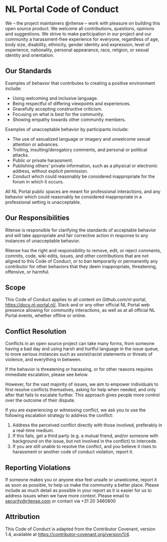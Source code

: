 # NL Portal Code of Conduct


We – the project maintainers @ritense – work with pleasure on building this open source product. We welcome all contributions, questions, opinions and suggestions. We strive to make participation in our project and our community a harassment-free experience for everyone, regardless of age, body size, disability, ethnicity, gender identity and expression, level of experience, nationality, personal appearance, race, religion, or sexual identity and orientation.

## Our Standards

Examples of behavior that contributes to creating a positive environment include:

*   Using welcoming and inclusive language.
*   Being respectful of differing viewpoints and experiences.
*   Gracefully accepting constructive criticism.
*   Focusing on what is best for the community.
*   Showing empathy towards other community members.

Examples of unacceptable behavior by participants include:

*   The use of sexualized language or imagery and unwelcome sexual attention or
    advances.
*   Trolling, insulting/derogatory comments, and personal or political attacks.
*   Public or private harassment.
*   Publishing others' private information, such as a physical or electronic
    address, without explicit permission.
*   Conduct which could reasonably be considered inappropriate for the forum in
    which it occurs.

All NL Portal public spaces are meant for professional interactions, and any behavior which could reasonably be considered inappropriate in a professional setting is unacceptable.


## Our Responsibilities

Ritense is responsible for clarifying the standards of acceptable behavior and will take appropriate and fair corrective action in response to any instances of unacceptable behavior.

Ritense has the right and responsibility to remove, edit, or reject comments, commits, code, wiki edits, issues, and other contributions that are not aligned to this Code of Conduct, or to ban temporarily or permanently any contributor for other behaviors that they deem inappropriate, threatening, offensive, or harmful.


## Scope

This Code of Conduct applies to all content on Github.com/nl-portal, https://docs.nl-portal.nl/, Slack and or any other official NL Portal web presence allowing for community interactions, as well as at all official NL Portal events, whether offline or online.


## Conflict Resolution

Conflicts in an open source project can take many forms, from someone having a bad day and using harsh and hurtful language in the issue queue, to more serious instances such as sexist/racist statements or threats of violence, and everything in between.

If the behavior is threatening or harassing, or for other reasons requires immediate escalation, please see below.

However, for the vast majority of issues, we aim to empower individuals to first resolve conflicts themselves, asking for help when needed, and only after that fails to escalate further. This approach gives people more control over the outcome of their dispute. 

If you are experiencing or witnessing conflict, we ask you to use the following escalation strategy to address the conflict:

1.  Address the perceived conflict directly with those involved, preferably in a real-time medium.
2.  If this fails, get a third party (e.g. a mutual friend, and/or someone with background on the issue, but not involved in the conflict) to intercede.
3.  If you are still unable to resolve the conflict, and you believe it rises to harassment or another code of conduct violation, report it.

## Reporting Violations

If someone makes you or anyone else feel unsafe or unwelcome, report it as soon as possible, to help us make the community a better place. Please include as much detail as possible in your report as it is easier for us to address issues when we have more context. Please email to security@ritense.com or contact via +31 20 3460800

## Attribution

This Code of Conduct is adapted from the Contributor Covenant, version 1.4, available at https://contributor-covenant.org/version/1/4. 

